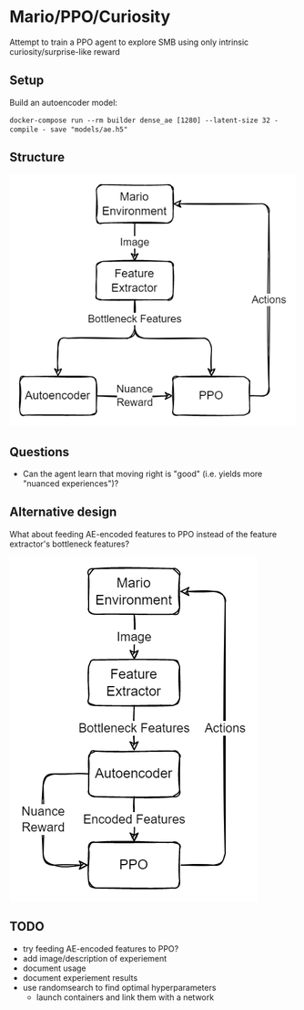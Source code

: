# Mario/PPO/Curiosity

Attempt to train a PPO agent to explore SMB using only intrinsic curiosity/surprise-like reward

## Setup
Build an autoencoder model:
```
docker-compose run --rm builder dense_ae [1280] --latent-size 32 - compile - save "models/ae.h5"
```

## Structure
![Diagram](diagram.drawio.png)

## Questions
* Can the agent learn that moving right is "good" (i.e. yields more "nuanced experiences")?

## Alternative design
What about feeding AE-encoded features to PPO instead of the feature extractor's bottleneck features?

![Diagram](alternative.drawio.png)

## TODO
- try feeding AE-encoded features to PPO?
- add image/description of experiement
- document usage
- document experiement results
- use randomsearch to find optimal hyperparameters
  - launch containers and link them with a network
